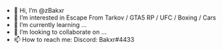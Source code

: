 - 👋 Hi, I’m @zBakxr
- 👀 I’m interested in Escape From Tarkov / GTA5 RP / UFC / Boxing / Cars
- 🌱 I’m currently learning ...
- 💞️ I’m looking to collaborate on ...
- 📫 How to reach me: Discord: Bakxr#4433 

<!---
zBakxr/zBakxr is a ✨ special ✨ repository because its `README.md` (this file) appears on your GitHub profile.
You can click the Preview link to take a look at your changes.
--->
